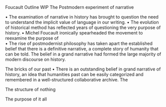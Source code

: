 Foucault Outline 
WIP
The Postmodern experiment of narrative 

•	The examination of narrative in history has brought to question the need to understand the implicit value of language in our writing.
•	The evolution of historical method has reflected years of questioning the very purpose of history.
•	Michel Foucault ironically spearheaded the movement to reexamine the purpose of  
•	The rise of postmodernist philosophy has taken apart the established belief that there is a definitive narrative, a complete story of humanity that can be told. The belief in a grand narrative had formed the large majority of modern discourse on history. 

The bricks of our past 
•	There is an outstanding belief in grand narrative of history, an idea that humanities past can be easily categorized and remembered in a well-structured collaborative archive. The 

The structure of nothing

The purpose of it all

